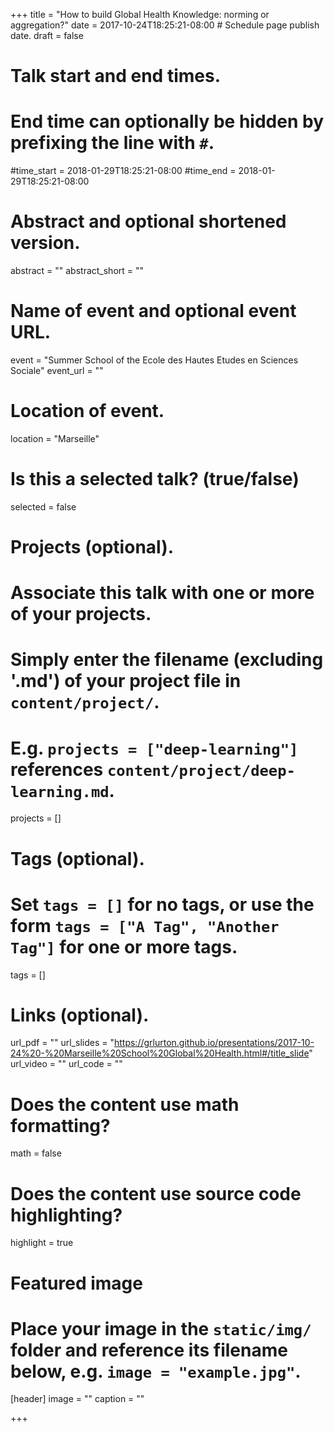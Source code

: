 +++
title = "How to build Global Health Knowledge: norming or aggregation?"
date = 2017-10-24T18:25:21-08:00  # Schedule page publish date.
draft = false

# Talk start and end times.
#   End time can optionally be hidden by prefixing the line with `#`.
#time_start = 2018-01-29T18:25:21-08:00
#time_end = 2018-01-29T18:25:21-08:00

# Abstract and optional shortened version.
abstract = ""
abstract_short = ""

# Name of event and optional event URL.
event = "Summer School of the Ecole des Hautes Etudes en Sciences Sociale"
event_url = ""

# Location of event.
location = "Marseille"

# Is this a selected talk? (true/false)
selected = false

# Projects (optional).
#   Associate this talk with one or more of your projects.
#   Simply enter the filename (excluding '.md') of your project file in `content/project/`.
#   E.g. `projects = ["deep-learning"]` references `content/project/deep-learning.md`.
projects = []

# Tags (optional).
#   Set `tags = []` for no tags, or use the form `tags = ["A Tag", "Another Tag"]` for one or more tags.
tags = []

# Links (optional).
url_pdf = ""
url_slides = "https://grlurton.github.io/presentations/2017-10-24%20-%20Marseille%20School%20Global%20Health.html#/title_slide"
url_video = ""
url_code = ""

# Does the content use math formatting?
math = false

# Does the content use source code highlighting?
highlight = true

# Featured image
# Place your image in the `static/img/` folder and reference its filename below, e.g. `image = "example.jpg"`.
[header]
image = ""
caption = ""

+++
